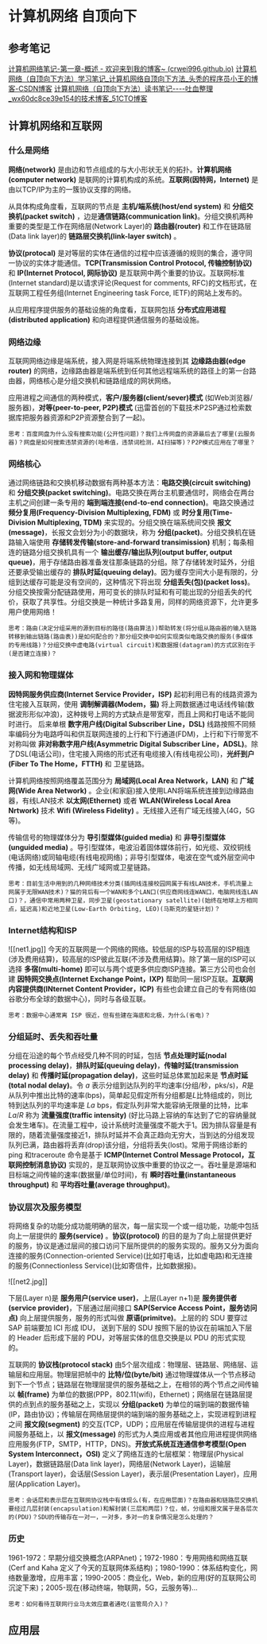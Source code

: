 # 计算机网络 自顶向下

## 参考笔记

[计算机网络笔记-第一章-概述 - 欢迎来到我的博客~ (crwei996.github.io)](https://crwei996.github.io/2022/09/23/%E8%AE%A1%E7%AE%97%E6%9C%BA%E7%BD%91%E7%BB%9C%E7%AC%94%E8%AE%B0-%E7%AC%AC%E4%B8%80%E7%AB%A0/)
[计算机网络（自顶向下方法）学习笔记_计算机网络自顶向下方法_头秃的程序员小王的博客-CSDN博客](https://blog.csdn.net/qq_39326472/article/details/88089747)
[计算机网络（自顶向下方法）读书笔记----吐血整理_wx60dc8ce39e154的技术博客_51CTO博客](https://blog.51cto.com/u_15290941/3277160)


## 计算机网络和互联网

### 什么是网络

**网络(network)** 是由边和节点组成的与大小形状无关的拓扑。**计算机网络(computer network)** 是联网的计算机构成的系统。**互联网(因特网，Internet)** 是由以TCP/IP为主的一簇协议支撑的网络。

从具体构成角度看，互联网的节点是 **主机/端系统(host/end system)** 和 **分组交换机(packet switch)** ，边是**通信链路(communication link)**。分组交换机两种重要的类型是工作在网络层(Network Layer)的 **路由器(router)** 和工作在链路层(Data link layer)的 **链路层交换机(link-layer switch)** 。

**协议(protocal)** 是对等层的实体在通信的过程中应该遵循的规则的集合，遵守同一协议的实体才能通信。**TCP(Transmission Control Protocol, 传输控制协议)** 和 **IP(Internet Protocol, 网际协议)** 是互联网中两个重要的协议。互联网标准(Internet standard)是以请求评论(Request for comments, RFC)的文档形式，在互联网工程任务组(Internet Engineering task Force, IETF)的网站上发布的。

从应用程序提供服务的基础设施的角度看，互联网包括 **分布式应用进程(distributed application)** 和向进程提供通信服务的基础设施。

### 网络边缘

互联网网络边缘是端系统，接入网是将端系统物理连接到其 **边缘路由器(edge router)** 的网络，边缘路由器是端系统到任何其他远程端系统的路径上的第一台路由器，网络核心是分组交换机和链路组成的网状网络。

应用进程之间通信的两种模式，**客户/服务器(client/sever)模式** (如Web浏览器/服务器)，**对等(peer-to-peer, P2P)模式** (迅雷首创的下载技术P2SP通过检索数据库把服务器资源和P2P资源整合到了一起)。

`思考：百度网盘为什么没有搜索功能(公开性问题)？我们上传网盘的资源最后去了哪里(云服务器)？网盘是如何搜索违禁资源的(哈希值，违禁词检测，AI扫描等)？P2P模式应用在了哪里？`

### 网络核心

通过网络链路和交换机移动数据有两种基本方法：**电路交换(circuit switching)** 和 **分组交换(packet switching)**。电路交换在两台主机要通信时，网络会在两台主机之间创建一条专用的 **端到端连接(end-to-end connection)**。电路交换通过 **频分复用(Frequency-Division Multiplexing, FDM)** 或 **时分复用(Time-Division Multiplexing, TDM)** 来实现的。分组交换在端系统间交换 **报文(message)**，长报文会划分为小的数据块，称为 **分组(packet)**。分组交换机在链路输入端使用 **存储转发传输(store-and-forward transimission)** 机制；每条相连的链路分组交换机具有一个 **输出缓存/输出队列(output buffer, output queue)**，用于存储路由器准备发往那条链路的分组。除了存储转发时延外，分组还要承受输出缓存的 **排队时延(queuing delay)**。因为缓存空间大小是有限的，分组到达缓存可能是没有空间的，这种情况下将出现 **分组丢失(包)(packet loss)**。分组交换按需分配链路使用，用可变长的排队时延和有可能出现的分组丢失的代价，获取了共享性。分组交换是一种统计多路复用，同样的网络资源下，允许更多用户使用网络！

`思考：路由(决定分组采用的源到目标的路径(路由算法))帮助转发(将分组从路由器的输入链路转移到输出链路(路由表))是如何配合的？那分组交换中如何实现类似电路交换的服务(多媒体的专用线路)？分组交换中虚电路(virtual circuit)和数据报(datagram)的方式区别在于(是否建立连接)？`

### 接入网和物理媒体

**因特网服务供应商(Internet Service Provider，ISP)** 起初利用已有的线路资源为住宅接入互联网，使用 **调制解调器(Modem，猫)** 将上网数据通过电话线传输(数据波形形似冲浪)，这种拨号上网的方式缺点是带宽窄，而且上网和打电话不能同时进行。 后来单根 **数字用户线(Digital Subscriber Line，DSL)** 线路按照不同频率编码分为电路呼叫和供互联网连接的上行和下行通道(FDM)，上行和下行带宽不对称叫做 **非对称数字用户线(Asymmetric Digital Subscriber Line，ADSL)**。除了DSL(电话公司)，住宅接入网络的形式还有电缆接入(有线电视公司)，**光纤到户(Fiber To The Home，FTTH)** 和 卫星链路。

计算机网络按照网络覆盖范围分为 **局域网(Local Area Network，LAN)** 和 **广域网(Wide Area Network)** 。企业(和家庭)接入使用LAN将端系统连接到边缘路由器，有线LAN技术 **以太网(Ethernet)** 或者 **WLAN(Wireless Local Area Nrtwork)** 技术 **Wifi (Wireless Fidelity)** 。无线接入还有广域无线接入(4G，5G等)。

传输信号的物理媒体分为 **导引型媒体(guided media)** 和 **非导引型媒体(unguided media)** 。导引型媒体，电波沿着固体媒体前行，如光缆、双绞铜线(电话网络)或同轴电缆(有线电视网络)；非导引型媒体，电波在空气或外层空间中传播，如无线局域网、无线广域网或卫星链路。

`思考：目前生活中用到的几种网络技术分类(插网线连接校园网属于有线LAN技术，手机流量上网属于无限WAN技术)？猫的背后有一个WAN和多个LAN口(供应商网线连WAN口，电脑网线连LAN口)？，通信中常用两种卫星，同步卫星(geostationary satellite)(始终在地球上方相同点，延迟高)和近地卫星(Low-Earth Orbiting, LEO)(马斯克的星链计划)？`

### Internet结构和ISP

![[net1.jpg]]
今天的互联网是一个网络的网络。较低层的ISP与较高层的ISP相连(涉及费用结算)，较高层的ISP彼此互联(不涉及费用结算)。除了第一层的ISP可以选择 **多宿(multi-home)** 即可以与两个或更多供应商ISP连接。第三方公司也会创建 **因特网交换点(Internet Exchange Point，IXP)** 帮助同一层ISP互联。**互联网内容提供商(INternet Content Provider，ICP)** 有些也会建立自己的专有网络(如谷歌分布全球的数据中心)，同时与各级互联。

`思考：数据中心通常离 ISP 很近，但有些建在海底和北极，为什么(省电)？`

### 分组延时、丢失和吞吐量

分组在沿途的每个节点经受几种不同的时延，包括 **节点处理时延(nodal processing delay)**，**排队时延(queuing delay)**，**传输时延(transmission delay)** 和 **传播时延(propagation delay)**，这些时延总体累加起来是 **节点时延(total nodal delay)**。令 $a$ 表示分组到达队列的平均速率(分组/秒，pks/s)，$R$是从队列中推出比特的速率(bps)，简单起见假定所有分组都是$L$比特组成的，则比特到达队列的平均速率是 $La$ bps，假定队列非常大能容纳无限量的比特，比率 $La/R$ 称为 **流量强度(traffic intensity)** (好比马路上容纳的车达到了它的容纳量就会发生堵车)。在流量工程中，设计系统时流量强度不能大于1。因为排队容量是有限的，随着流量强度接近1，排队时延并不会真正趋向无穷大，当到达的分组发现队列已满，路由器将丢弃(drop)该分组，分组将丢失(lost)。常用于网络诊断的 ping 和traceroute 命令是基于 **ICMP(Internet Control Message Protocol，互联网控制消息协议)** 实现的，是互联网协议族中重要的协议之一。吞吐量是源端和目标端之间传输的速率(数据量/单位时间)，有 **瞬时吞吐量(instantaneous throughput)** 和 **平均吞吐量(average throughput)**。

### 协议层次及服务模型

将网络复杂的功能分成功能明确的层次，每一层实现一个或一组功能，功能中包括向上一层提供的 **服务(service)** 。**协议(protocol)** 的目的是为了向上层提供更好的服务，协议是通过层间的接口访问下层所提供的的服务实现的。服务又分为面向连接的服务(Connection-oriented Service)(比如打电话，比如虚电路)和无连接的服务(Connectionless Service)(比如寄信件，比如数据报)。

![[net2.jpg]]

下层(Layer n)是 **服务用户(service user)**，上层(Layer n+1)是 **服务提供者(service provider)**，下层通过层间接口 **SAP(Service Access Point，服务访问点)** 向上层提供服务，服务的形式叫做 **原语(primitve)**。上层的的 SDU 要穿过 SAP 前端要加 ICI 形成 IDU， 送到下层的 SDU 按照下层的协议在前端加入下层的 Header 后形成下层的 PDU，对等层实体的信息交换是以 PDU 的形式实现的。

互联网的 **协议栈(protocol stack)** 由5个层次组成：物理层、链路层、网络层、运输层和应用层。物理层把帧中的 **比特/位(byte/bit)** 通过物理媒体从一个节点移动到下一个节点；链路层在物理层提供的服务基础之上，在相邻的两个节点之间传输以 **帧(frame)** 为单位的数据(PPP，802.11(wifi)，Ethernet)；网络层在链路层提供的点到点的服务基础之上，实现以 **分组(packet)** 为单位的端到端的数据传输(IP，路由协议)；传输层在网络层提供的端到端的服务基础之上，实现进程到进程之间 **报文段(segment)** 的交互(TCP，UDP)；应用层在传输层提供的进程与进程间服务基础上，以 **报文(message)** 的形式为人类应用或者其他应用进程提供网络应用服务(FTP，SMTP，HTTP，DNS)。**开放式系统互连通信参考模型(Open System Interconnect，OSI)** 定义了网络互连的七层框架：物理层(Physical Layer)，数据链路层(Data link layer)，网络层(Network Layer)，运输层(Transport layer)，会话层(Session Layer)，表示层(Presentation Layer)，应用层(Application Layer)。

`思考：会话层和表示层在互联网协议栈中有体现么(有，在应用层面)？在路由器和链路层交换机要经过几层封装(encapsulation)和解封装(三层和两层)？位，帧，分组和报文属于是各层次的(PDU)？SDU的传输存在一对一，一对多，多对一的复杂情况是怎么处理的？`

### 历史

1961-1972：早期分组交换概念(ARPAnet)；1972-1980：专用网络和网络互联(Cerf and Kaha 定义了今天的互联网体系结构)；1980-1990：体系结构变化，网络数量激增，应用丰富；1990-2005：商业化，Web，新的应用(好的互联网公司沉淀下来)；2005-现在(移动终端，物联网，5G，云服务等)...

`思考：如何看待互联网行业马太效应赢者通吃(监管局介入)？`

## 应用层